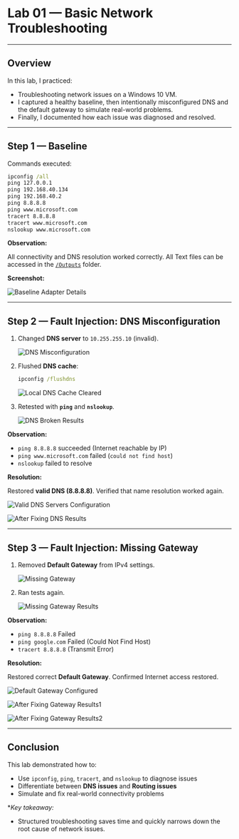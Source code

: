 # Lab 01 — Basic Network Troubleshooting

---

## Overview
In this lab, I practiced:
- Troubleshooting network issues on a Windows 10 VM.  
- I captured a healthy baseline, then intentionally misconfigured DNS and the default gateway to simulate real-world problems.  
- Finally, I documented how each issue was diagnosed and resolved.

---

## Step 1 — Baseline
Commands executed:
```bat
ipconfig /all
ping 127.0.0.1
ping 192.168.40.134
ping 192.168.40.2
ping 8.8.8.8
ping www.microsoft.com
tracert 8.8.8.8
tracert www.microsoft.com
nslookup www.microsoft.com
```
**Observation:** 

All connectivity and DNS resolution worked correctly.  All Text files can be accessed in the [`/Outputs`](./Outputs) folder.

**Screenshot:**

![Baseline Adapter Details](screenshots/baseline_adapter_details.png) 

---

## Step 2 — Fault Injection: DNS Misconfiguration

1. Changed **DNS server** to `10.255.255.10` (invalid).  

   ![DNS Misconfiguration](screenshots/DNS_Misconfiguration.PNG)  

3. Flushed **DNS cache**:  
   ```bat
   ipconfig /flushdns
   ```
    ![Local DNS Cache Cleared](screenshots/Local_DNS_Cache_Cleared.PNG)

4. Retested with **`ping`** and **`nslookup`**.

    ![DNS Broken Results](screenshots/DNS_Broken_Results.PNG)   

**Observation:**  
- `ping 8.8.8.8` succeeded (Internet reachable by IP)  
- `ping www.microsoft.com` failed (`could not find host`)  
- `nslookup` failed to resolve  

**Resolution:**

 Restored **valid DNS (8.8.8.8)**. Verified that name resolution worked again.  
   
   ![Valid DNS Servers Configuration](screenshots/Valid_DNS_Servers_Configured.PNG)
   
   ![After Fixing DNS Results](screenshots/After_Fixing_DNS_Results.PNG)

---

## Step 3 — Fault Injection: Missing Gateway

1. Removed **Default Gateway** from IPv4 settings.

    ![Missing Gateway](screenshots/Missing_Gateway.PNG)

3. Ran tests again.

    ![Missing Gateway Results](screenshots/Missing_Gateway_Results.PNG)  

**Observation:**  
- `ping 8.8.8.8` Failed 
- `ping google.com` Failed (Could Not Find Host)  
- `tracert 8.8.8.8` (Transmit Error)   
   
**Resolution:** 
 
 Restored correct **Default Gateway**. Confirmed Internet access restored. 
   
   ![Default Gateway Configured](screenshots/Default_Gateway_Configured.PNG)
   
   ![After Fixing Gateway Results1](screenshots/After_FixingGateway_Results1.PNG) 
   
   ![After Fixing Gateway Results2](screenshots/After_Fixing_Gateway_Results2.PNG) 
   

---

## Conclusion
This lab demonstrated how to:
- Use `ipconfig`, `ping`, `tracert`, and `nslookup` to diagnose issues  
- Differentiate between **DNS issues** and **Routing issues**  
- Simulate and fix real-world connectivity problems  

**Key takeaway:* 

- Structured troubleshooting saves time and quickly narrows down the root cause of network issues.
